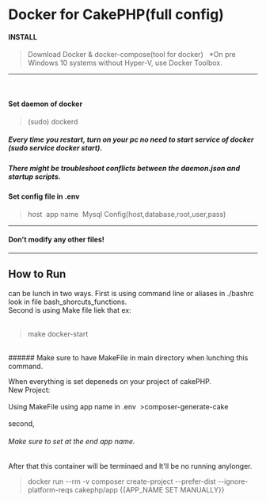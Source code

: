 # Docker for CakePHP(full config)

#### INSTALL
>Download Docker & docker-compose(tool for docker)
&nbsp;
>*On pre Windows 10 systems without Hyper-V, use Docker Toolbox.
***
&nbsp;
#### Set daemon of docker
>(sudo) dockerd&nbsp;
##### Every time you restart, turn on your pc no need to start service of docker (sudo service docker start).&nbsp;
##### There might be troubleshoot conflicts between the daemon.json and startup scripts.&nbsp;

#### Set config file in .env
> host&nbsp;
> app name&nbsp;
> Mysql Config(host,database,root,user,pass)&nbsp;
***
#### Don't modify any other files!
***

## How to Run
can be lunch in two ways.
First is using command line or aliases in ./bashrc look in file bash_shorcuts_functions.&nbsp;
<br />
Second is using Make file liek that ex: <br />
<br />
>make docker-start 
<br />
###### Make sure to have MakeFile in main directory when lunching this command.

When everything is set depeneds on your project of cakePHP.
<br />
New Project: <br /> <br />
Using MakeFile using app name in .env &nbsp;>composer-generate-cake  <br />
<br />
second, <br />
###### Make sure to set at the end app name. <br />
After that this container will be terminaed and It'll be no running anylonger. <br />
>docker run --rm -v composer create-project --prefer-dist --ignore-platform-reqs cakephp/app {{APP_NAME SET MANUALLY}} <br />


